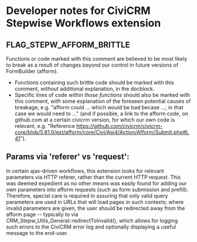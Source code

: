 # Developer notes for CiviCRM Stepwise Workflows extension

## FLAG_STEPW_AFFORM_BRITTLE

Functions or code marked with this comment are believed to be most likely to
break as a result of changes beyond our control in future versions of FormBuilder
(afform).

- Functions containing such brittle code should be marked with this comment, _without_
  additional explanation, in the docblock.
- Specific lines of code _within those functions_ should also be marked with this
  comment, _with_ some explanation of the foreseen potential causes of breakage,
  e.g. "afform could ... which would be bad becase ...; in that case we would 
  need to ..." (and if possible, a link to the afform code, on github.com at a
  certain civicrm version, for which our own code is relevant, e.g. "Reference 
  https://github.com/civicrm/civicrm-core/blob/5.81.0/ext/afform/core/Civi/Api4/Action/Afform/Submit.php#L41").

## Params via 'referer' vs 'request':

In certain ajax-driven workflows, this extension looks for relevant parameters
via HTTP referer, rather than the current HTTP request. This was deemed expedient
as no other means was easily found for adding our own parameters into afform requests
(such as form submission and prefill). Therefore, special care is required in
assuring that only valid query parameters are used in URLs that will load pages
in such contexts; where invalid parameters are given, the user should be redirected
away from the afform page -- typically to via CRM_Stepw_Utils_General::redirectToInvalid(),
which allows for logging such errors to the CiviCRM error log and optionally displaying
a useful message to the end-user.